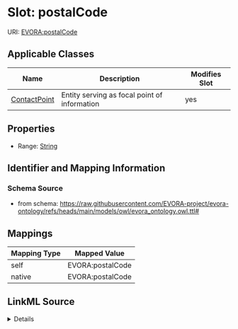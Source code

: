 

# Slot: postalCode



URI: [EVORA:postalCode](https://raw.githubusercontent.com/EVORA-project/evora-ontology/refs/heads/main/models/owl/evora_ontology.owl.ttl#postalCode)



<!-- no inheritance hierarchy -->





## Applicable Classes

| Name | Description | Modifies Slot |
| --- | --- | --- |
| [ContactPoint](ContactPoint.md) | Entity serving as focal point of information |  yes  |







## Properties

* Range: [String](String.md)





## Identifier and Mapping Information







### Schema Source


* from schema: https://raw.githubusercontent.com/EVORA-project/evora-ontology/refs/heads/main/models/owl/evora_ontology.owl.ttl#




## Mappings

| Mapping Type | Mapped Value |
| ---  | ---  |
| self | EVORA:postalCode |
| native | EVORA:postalCode |




## LinkML Source

<details>
```yaml
name: postalCode
from_schema: https://raw.githubusercontent.com/EVORA-project/evora-ontology/refs/heads/main/models/owl/evora_ontology.owl.ttl#
rank: 1000
alias: postalCode
domain_of:
- ContactPoint
range: string

```
</details>